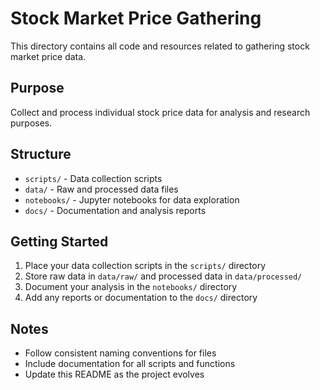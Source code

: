 # Stock Market Price Gathering

This directory contains all code and resources related to gathering stock market price data.

## Purpose
Collect and process individual stock price data for analysis and research purposes.

## Structure
- `scripts/` - Data collection scripts
- `data/` - Raw and processed data files
- `notebooks/` - Jupyter notebooks for data exploration
- `docs/` - Documentation and analysis reports

## Getting Started
1. Place your data collection scripts in the `scripts/` directory
2. Store raw data in `data/raw/` and processed data in `data/processed/`
3. Document your analysis in the `notebooks/` directory
4. Add any reports or documentation to the `docs/` directory

## Notes
- Follow consistent naming conventions for files
- Include documentation for all scripts and functions
- Update this README as the project evolves